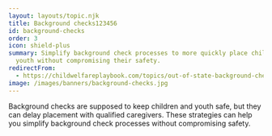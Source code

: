 ```yaml
---
layout: layouts/topic.njk
title: Background checks123456
id: background-checks
order: 3
icon: shield-plus
summary: Simplify background check processes to more quickly place children and
  youth without compromising their safety.
redirectFrom:
  - https://childwelfareplaybook.com/topics/out-of-state-background-checks/
image: /images/banners/background-checks.jpg
---
```


Background checks are supposed to keep children and youth safe, but they can delay placement with qualified caregivers. These strategies can help you simplify background check processes without compromising safety.

